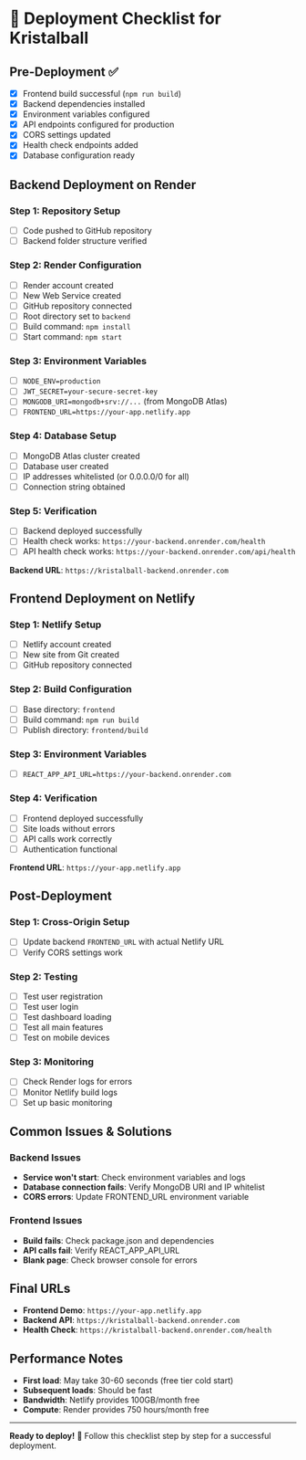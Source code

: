 # 🚀 Deployment Checklist for Kristalball

## Pre-Deployment ✅

- [x] Frontend build successful (`npm run build`)
- [x] Backend dependencies installed 
- [x] Environment variables configured
- [x] API endpoints configured for production
- [x] CORS settings updated
- [x] Health check endpoints added
- [x] Database configuration ready

## Backend Deployment on Render

### Step 1: Repository Setup
- [ ] Code pushed to GitHub repository
- [ ] Backend folder structure verified

### Step 2: Render Configuration
- [ ] Render account created
- [ ] New Web Service created
- [ ] GitHub repository connected
- [ ] Root directory set to `backend`
- [ ] Build command: `npm install`
- [ ] Start command: `npm start`

### Step 3: Environment Variables
- [ ] `NODE_ENV=production`
- [ ] `JWT_SECRET=your-secure-secret-key`
- [ ] `MONGODB_URI=mongodb+srv://...` (from MongoDB Atlas)
- [ ] `FRONTEND_URL=https://your-app.netlify.app`

### Step 4: Database Setup
- [ ] MongoDB Atlas cluster created
- [ ] Database user created
- [ ] IP addresses whitelisted (or 0.0.0.0/0 for all)
- [ ] Connection string obtained

### Step 5: Verification
- [ ] Backend deployed successfully
- [ ] Health check works: `https://your-backend.onrender.com/health`
- [ ] API health check works: `https://your-backend.onrender.com/api/health`

**Backend URL**: `https://kristalball-backend.onrender.com`

## Frontend Deployment on Netlify

### Step 1: Netlify Setup
- [ ] Netlify account created
- [ ] New site from Git created
- [ ] GitHub repository connected

### Step 2: Build Configuration
- [ ] Base directory: `frontend`
- [ ] Build command: `npm run build`
- [ ] Publish directory: `frontend/build`

### Step 3: Environment Variables
- [ ] `REACT_APP_API_URL=https://your-backend.onrender.com`

### Step 4: Verification
- [ ] Frontend deployed successfully
- [ ] Site loads without errors
- [ ] API calls work correctly
- [ ] Authentication functional

**Frontend URL**: `https://your-app.netlify.app`

## Post-Deployment

### Step 1: Cross-Origin Setup
- [ ] Update backend `FRONTEND_URL` with actual Netlify URL
- [ ] Verify CORS settings work

### Step 2: Testing
- [ ] Test user registration
- [ ] Test user login
- [ ] Test dashboard loading
- [ ] Test all main features
- [ ] Test on mobile devices

### Step 3: Monitoring
- [ ] Check Render logs for errors
- [ ] Monitor Netlify build logs
- [ ] Set up basic monitoring

## Common Issues & Solutions

### Backend Issues
- **Service won't start**: Check environment variables and logs
- **Database connection fails**: Verify MongoDB URI and IP whitelist
- **CORS errors**: Update FRONTEND_URL environment variable

### Frontend Issues
- **Build fails**: Check package.json and dependencies
- **API calls fail**: Verify REACT_APP_API_URL
- **Blank page**: Check browser console for errors

## Final URLs
- **Frontend Demo**: `https://your-app.netlify.app`
- **Backend API**: `https://kristalball-backend.onrender.com`
- **Health Check**: `https://kristalball-backend.onrender.com/health`

## Performance Notes
- **First load**: May take 30-60 seconds (free tier cold start)
- **Subsequent loads**: Should be fast
- **Bandwidth**: Netlify provides 100GB/month free
- **Compute**: Render provides 750 hours/month free

---
**Ready to deploy!** 🚀 Follow this checklist step by step for a successful deployment.
